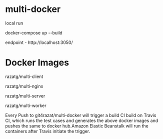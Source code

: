 # multi-docker

local run

docker-compose up --build

endpoint - http://localhost:3050/

Docker Images
=============
razatg/multi-client

razatg/multi-nginx

razatg/multi-server

razatg/multi-worker

Every Push to git4razat/multi-docker will trigger a build CI build on Travis CI, which runs the test cases and generates the above docker images and pushes the same to docker hub.Amazon Elastic Beanstalk will run the containers after Travis initiate the trigger.
